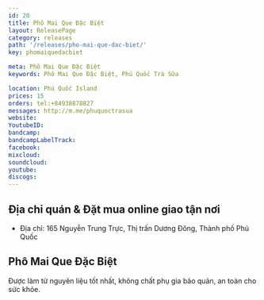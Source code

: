 ```yaml
---
id: 20
title: Phô Mai Que Đặc Biệt
layout: ReleasePage
category: releases
path: '/releases/pho-mai-que-dac-biet/'
key: phomaiquedacbiet

meta: Phô Mai Que Đặc Biệt
keywords: Phô Mai Que Đặc Biệt, Phú Quốc Trà Sữa

location: Phú Quốc Island
prices: 15
orders: tel:+84938878827
messages: http://m.me/phuquoctrasua
website: 
YoutubeID: 
bandcamp: 
bandcampLabelTrack: 
facebook: 
mixcloud: 
soundcloud: 
youtube: 
discogs: 
---
```


## Địa chỉ quán & Đặt mua online giao tận nơi

- Địa chỉ: 165 Nguyễn Trung Trực, Thị trấn Dương Đông, Thành phố Phú Quốc


## Phô Mai Que Đặc Biệt

Được làm từ nguyên liệu tốt nhất, không chất phụ gia bảo quản, an toàn cho sức khỏe.